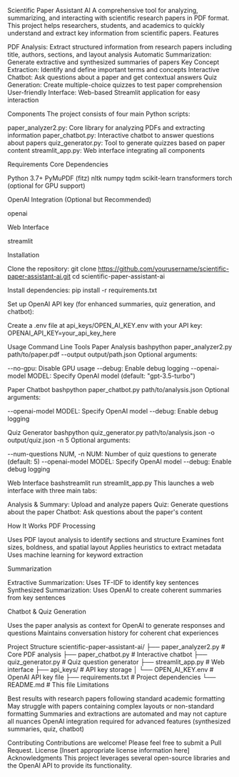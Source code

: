 Scientific Paper Assistant AI
A comprehensive tool for analyzing, summarizing, and interacting with scientific research papers in PDF format. This project helps researchers, students, and academics to quickly understand and extract key information from scientific papers.
Features

PDF Analysis: Extract structured information from research papers including title, authors, sections, and layout analysis
Automatic Summarization: Generate extractive and synthesized summaries of papers
Key Concept Extraction: Identify and define important terms and concepts
Interactive Chatbot: Ask questions about a paper and get contextual answers
Quiz Generation: Create multiple-choice quizzes to test paper comprehension
User-friendly Interface: Web-based Streamlit application for easy interaction

Components
The project consists of four main Python scripts:

paper_analyzer2.py: Core library for analyzing PDFs and extracting information
paper_chatbot.py: Interactive chatbot to answer questions about papers
quiz_generator.py: Tool to generate quizzes based on paper content
streamlit_app.py: Web interface integrating all components

Requirements
Core Dependencies

Python 3.7+
PyMuPDF (fitz)
nltk
numpy
tqdm
scikit-learn
transformers
torch (optional for GPU support)

OpenAI Integration (Optional but Recommended)

openai

Web Interface

streamlit

Installation

Clone the repository:
git clone https://github.com/yourusername/scientific-paper-assistant-ai.git
cd scientific-paper-assistant-ai

Install dependencies:
pip install -r requirements.txt

Set up OpenAI API key (for enhanced summaries, quiz generation, and chatbot):

Create a .env file at api_keys/OPEN_AI_KEY.env with your API key:
OPENAI_API_KEY=your_api_key_here




Usage
Command Line Tools
Paper Analysis
bashpython paper_analyzer2.py path/to/paper.pdf --output output/path.json
Optional arguments:

--no-gpu: Disable GPU usage
--debug: Enable debug logging
--openai-model MODEL: Specify OpenAI model (default: "gpt-3.5-turbo")

Paper Chatbot
bashpython paper_chatbot.py path/to/analysis.json
Optional arguments:

--openai-model MODEL: Specify OpenAI model
--debug: Enable debug logging

Quiz Generator
bashpython quiz_generator.py path/to/analysis.json -o output/quiz.json -n 5
Optional arguments:

--num-questions NUM, -n NUM: Number of quiz questions to generate (default: 5)
--openai-model MODEL: Specify OpenAI model
--debug: Enable debug logging

Web Interface
bashstreamlit run streamlit_app.py
This launches a web interface with three main tabs:

Analysis & Summary: Upload and analyze papers
Quiz: Generate questions about the paper
Chatbot: Ask questions about the paper's content

How It Works
PDF Processing

Uses PDF layout analysis to identify sections and structure
Examines font sizes, boldness, and spatial layout
Applies heuristics to extract metadata
Uses machine learning for keyword extraction

Summarization

Extractive Summarization: Uses TF-IDF to identify key sentences
Synthesized Summarization: Uses OpenAI to create coherent summaries from key sentences

Chatbot & Quiz Generation

Uses the paper analysis as context for OpenAI to generate responses and questions
Maintains conversation history for coherent chat experiences

Project Structure
scientific-paper-assistant-ai/
├── paper_analyzer2.py         # Core PDF analysis
├── paper_chatbot.py           # Interactive chatbot
├── quiz_generator.py          # Quiz question generator
├── streamlit_app.py           # Web interface
├── api_keys/                  # API key storage
│   └── OPEN_AI_KEY.env        # OpenAI API key file
├── requirements.txt           # Project dependencies
└── README.md                  # This file
Limitations

Best results with research papers following standard academic formatting
May struggle with papers containing complex layouts or non-standard formatting
Summaries and extractions are automated and may not capture all nuances
OpenAI integration required for advanced features (synthesized summaries, quiz, chatbot)

Contributing
Contributions are welcome! Please feel free to submit a Pull Request.
License
[Insert appropriate license information here]
Acknowledgments
This project leverages several open-source libraries and the OpenAI API to provide its functionality.
